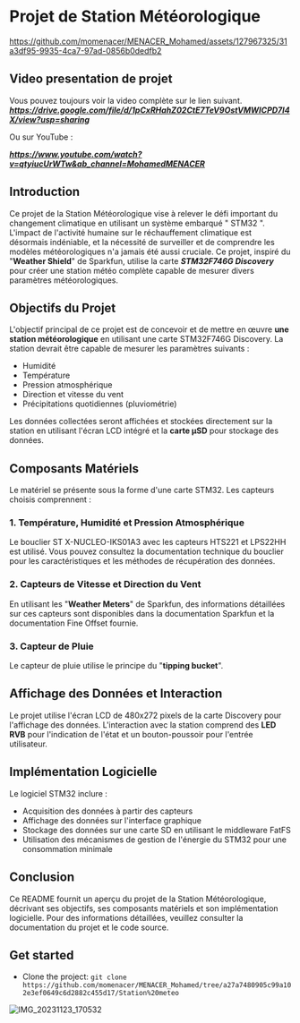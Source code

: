 
# Projet de Station Météorologique 

https://github.com/momenacer/MENACER_Mohamed/assets/127967325/31a3df95-9935-4ca7-97ad-0856b0dedfb2

## Video presentation de projet 
Vous pouvez toujours voir la video complète sur le lien suivant.
***https://drive.google.com/file/d/1pCxRHahZ02CtE7TeV9OstVMWICPD7I4X/view?usp=sharing***

Ou sur YouTube : 

***https://www.youtube.com/watch?v=qtyiucUrWTw&ab_channel=MohamedMENACER***
## Introduction

Ce projet de la Station Météorologique vise à relever le défi important du changement climatique en utilisant un système embarqué " STM32 ". L'impact de l'activité humaine sur le réchauffement climatique est désormais indéniable, et la nécessité de surveiller et de comprendre les modèles météorologiques n'a jamais été aussi cruciale. Ce projet, inspiré du "**Weather Shield**" de Sparkfun, utilise la carte ***STM32F746G Discovery*** pour créer une station météo complète capable de mesurer divers paramètres météorologiques.

## Objectifs du Projet

L'objectif principal de ce projet est de concevoir et de mettre en œuvre **une station météorologique** en utilisant une carte STM32F746G Discovery. La station devrait être capable de mesurer les paramètres suivants :

- Humidité
- Température
- Pression atmosphérique
- Direction et vitesse du vent
- Précipitations quotidiennes (pluviométrie)

Les données collectées seront affichées et stockées directement sur la station en utilisant l'écran LCD intégré et la **carte µSD** pour stockage des données.

## Composants Matériels

Le matériel se présente sous la forme d'une carte STM32. Les capteurs choisis comprennent :

### 1. Température, Humidité et Pression Atmosphérique

Le bouclier ST X-NUCLEO-IKS01A3 avec les capteurs HTS221 et LPS22HH est utilisé. Vous pouvez consultez la documentation technique du bouclier pour les caractéristiques et les méthodes de récupération des données.

### 2. Capteurs de Vitesse et Direction du Vent

En utilisant les "**Weather Meters**" de Sparkfun, des informations détaillées sur ces capteurs sont disponibles dans la documentation Sparkfun et la documentation Fine Offset fournie. 

### 3. Capteur de Pluie

Le capteur de pluie utilise le principe du "**tipping bucket**".

## Affichage des Données et Interaction

Le projet utilise l'écran LCD de 480x272 pixels de la carte Discovery pour l'affichage des données. L'interaction avec la station comprend des **LED RVB** pour l'indication de l'état et un bouton-poussoir pour l'entrée utilisateur.

## Implémentation Logicielle

Le logiciel STM32 inclure :

- Acquisition des données à partir des capteurs
- Affichage des données sur l'interface graphique
- Stockage des données sur une carte SD en utilisant le middleware FatFS
- Utilisation des mécanismes de gestion de l'énergie du STM32 pour une consommation minimale

## Conclusion

Ce README fournit un aperçu du projet de la Station Météorologique, décrivant ses objectifs, ses composants matériels et son implémentation logicielle. Pour des informations détaillées, veuillez consulter la documentation du projet et le code source.
## Get started
- Clone the project: `git clone https://github.com/momenacer/MENACER_Mohamed/tree/a27a7480905c99a102e3ef0649c6d2882c455d17/Station%20meteo`


![IMG_20231123_170532](https://github.com/momenacer/MENACER_Mohamed/assets/127967325/cc372ff8-94e2-4fe7-a2ea-5fa00ebf02e2)

